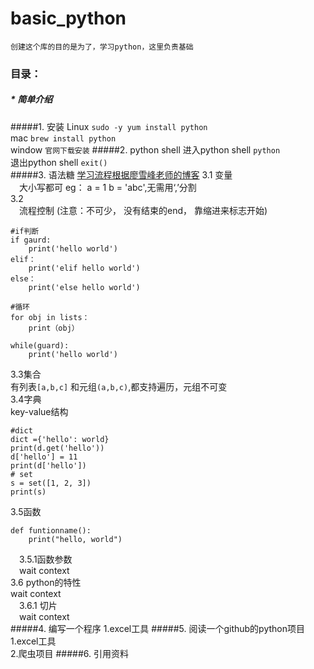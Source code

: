 # basic_python
````
创建这个库的目的是为了，学习python，这里负责基础
````
### 目录：

##### * 简单介绍
#####1. 安装
Linux ```sudo -y yum install python```  
mac ```brew install python```  
window ```官网下载安装```
#####2. python shell
进入python shell ```python```  
退出python shell ```exit()```  
#####3. 语法糖  [学习流程根据廖雪峰老师的博客](https://www.liaoxuefeng.com/wiki/1016959663602400)
3.1 变量   
&emsp;大小写都可 eg： a = 1 b = 'abc',无需用‘,’分割  
3.2  
&emsp;流程控制 (注意：不可少， 没有结束的end， 靠缩进来标志开始)
````
#if判断
if gaurd:
    print('hello world')
elif：
    print('elif hello world')
else：
    print('else hello world')

#循环
for obj in lists：
    print（obj）

while(guard):
    print('hello world')
````
3.3集合  
有列表```[a,b,c]``` 和元组```(a,b,c)```,都支持遍历，元组不可变  
3.4字典   
 key-value结构
 ````
#dict
dict ={'hello': world} 
print(d.get('hello'))
d['hello'] = 11
print(d['hello'])
# set
s = set([1, 2, 3])
print(s)
````
3.5函数  
````
def funtionname():
    print("hello, world")
````  
&emsp;3.5.1函数参数  
&emsp;wait context   
3.6 python的特性  
wait context   
&emsp;3.6.1 切片  
&emsp;wait context   
#####4. 编写一个程序
1.excel工具
#####5. 阅读一个github的python项目
1.excel工具  
2.爬虫项目
#####6. 引用资料

